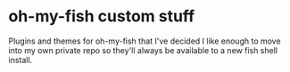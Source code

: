 
# oh-my-fish custom stuff
Plugins and themes for oh-my-fish that I've decided I like enough to move into my own 
private repo so they'll always be available to a new fish shell install.

